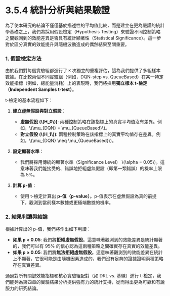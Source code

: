 # 3.5.4 統計分析與結果驗證

為了使本研究的結論不僅僅基於描述性的平均值比較，而是建立在更為嚴謹的統計學基礎之上，我們將採用假設檢定（Hypothesis Testing）來驗證不同控制策略之間觀測到的效能差異是否具有統計顯著性（Statistical Significance）。這一步對於區分真實的效能提升與隨機波動造成的偶然結果至關重要。

### 1. 假設檢定方法

由於我們對每個實驗組都進行了 `K` 次獨立的重複評估，這為我們提供了多組樣本數據。在比較兩個不同實驗組（例如，DQN-step vs. QueueBased）在某一特定效能指標（例如，總能量消耗）上的表現時，我們將採用**獨立樣本 t-檢定（Independent Samples t-test）**。

t-檢定的基本流程如下：
1.  **建立虛無假設與對立假設**：
    - **虛無假設 (\\(H_0\\))**: 兩種控制策略在該指標上的真實平均值沒有差異。例如，\\(\mu_{DQN} = \mu_{QueueBased}\\)。
    - **對立假設 (\\(H_1\\))**: 兩種控制策略在該指標上的真實平均值存在差異。例如，\\(\mu_{DQN} \neq \mu_{QueueBased}\\)。

2.  **設定顯著水準**：
    - 我們將採用傳統的顯著水準（Significance Level） \\(\alpha = 0.05\\)。這意味著我們能接受的、錯誤地拒絕虛無假設（即第一類錯誤）的機率上限為 5%。

3.  **計算 p-值**：
    - 使用 t-檢定計算出 **p-值（p-value）**。p-值表示在虛無假設為真的前提下，觀測到當前樣本數據或更極端數據的機率。

### 2. 結果判讀與結論

根據計算出的 p-值，我們將作出如下判讀：
- **如果 p < 0.05**: 我們將**拒絕虛無假設**。這意味著觀測到的效能差異是統計顯著的，我們可以有 95% 的信心認為這兩種策略之間確實存在真實的效能差異。
- **如果 p ≥ 0.05**: 我們將**無法拒絕虛無假設**。這意味著觀測到的效能差異在統計上不顯著，它很可能是由隨機因素造成的，我們沒有足夠的證據證明兩種策略存在真實差異。

通過對所有關鍵效能指標和核心實驗組配對（如 DRL vs. 基線）進行 t-檢定，我們能夠為第四章的實驗結果分析提供強有力的統計支持，從而得出更為可靠和有說服力的研究結論。 